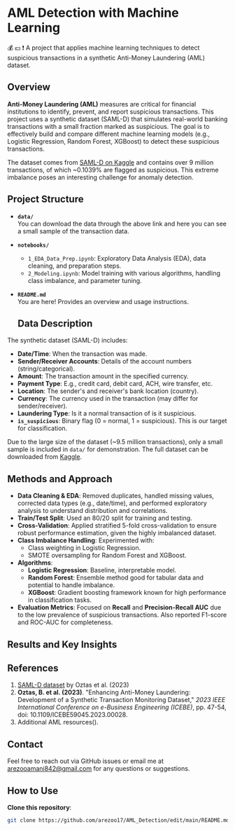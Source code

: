 # AML Detection with Machine Learning
:moneybag: :dollar: :exclamation:
A project that applies machine learning techniques to detect suspicious transactions in a synthetic Anti-Money Laundering (AML) dataset.

## Overview
**Anti-Money Laundering (AML)** measures are critical for financial institutions to identify, prevent, and report suspicious transactions. This project uses a synthetic dataset (SAML-D) that simulates real-world banking transactions with a small fraction marked as suspicious. The goal is to effectively build and compare different machine learning models (e.g., Logistic Regression, Random Forest, XGBoost) to detect these suspicious transactions.

The dataset comes from [SAML-D on Kaggle](https://www.kaggle.com/datasets/berkanoztas/synthetic-transaction-monitoring-dataset-aml) and contains over 9 million transactions, of which ~0.1039% are flagged as suspicious. This extreme imbalance poses an interesting challenge for anomaly detection.

## Project Structure
- **`data/`**  
  You can download the data through the above link and here you can see a small sample of the transaction data.  
- **`notebooks/`**  
  - `1_EDA_Data_Prep.ipynb`: Exploratory Data Analysis (EDA), data cleaning, and preparation steps.  
  - `2_Modeling.ipynb`: Model training with various algorithms, handling class imbalance, and parameter tuning.   
- **`README.md`**  
  You are here! Provides an overview and usage instructions.

  ## Data Description
The synthetic dataset (SAML-D) includes:
- **Date/Time**: When the transaction was made.
- **Sender/Receiver Accounts**: Details of the account numbers (string/categorical).
- **Amount**: The transaction amount in the specified currency.
- **Payment Type**: E.g., credit card, debit card, ACH, wire transfer, etc.
- **Location**: The sender's and receiver's bank location (country).
- **Currency**: The currency used in the transaction (may differ for sender/receiver).
- **Laundering Type**: Is it a normal transaction of is it suspicious.
- **`is_suspicious`**: Binary flag (0 = normal, 1 = suspicious). This is our target for classification.

Due to the large size of the dataset (~9.5 million transactions), only a small sample is included in `data/` for demonstration. The full dataset can be downloaded from [Kaggle](https://www.kaggle.com/datasets/berkanoztas/synthetic-transaction-monitoring-dataset-aml).


## Methods and Approach
- **Data Cleaning & EDA**: Removed duplicates, handled missing values, corrected data types (e.g., date/time), and performed exploratory analysis to understand distribution and correlations.
- **Train/Test Split**: Used an 80/20 split for training and testing. 
- **Cross-Validation**: Applied stratified 5-fold cross-validation to ensure robust performance estimation, given the highly imbalanced dataset.
- **Class Imbalance Handling**: Experimented with:
  - Class weighting in Logistic Regression.
  - SMOTE oversampling for Random Forest and XGBoost.
- **Algorithms**:
  - **Logistic Regression**: Baseline, interpretable model.
  - **Random Forest**: Ensemble method good for tabular data and potential to handle imbalance.
  - **XGBoost**: Gradient boosting framework known for high performance in classification tasks.
- **Evaluation Metrics**: Focused on **Recall** and **Precision-Recall AUC** due to the low prevalence of suspicious transactions. Also reported F1-score and ROC-AUC for completeness.
  
## Results and Key Insights



## References
1. [SAML-D dataset](https://www.kaggle.com/datasets/berkanoztas/synthetic-transaction-monitoring-dataset-aml) by Oztas et al. (2023)
2. **Oztas, B. et al. (2023)**. "Enhancing Anti-Money Laundering: Development of a Synthetic Transaction Monitoring Dataset," *2023 IEEE International Conference on e-Business Engineering (ICEBE)*, pp. 47-54, doi: 10.1109/ICEBE59045.2023.00028.
3. Additional AML resources().


## Contact
Feel free to reach out via GitHub issues or email me at [arezooamani842@gmail.com](mailto:arezooamani842@gmail.com) for any questions or suggestions.


## How to Use
 **Clone this repository**:
   ```bash
   git clone https://github.com/arezoo17/AML_Detection/edit/main/README.md


